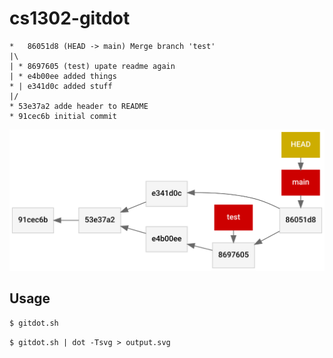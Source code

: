 # cs1302-gitdot

```
*   86051d8 (HEAD -> main) Merge branch 'test'
|\
| * 8697605 (test) upate readme again
| * e4b00ee added things
* | e341d0c added stuff
|/
* 53e37a2 adde header to README
* 91cec6b initial commit
```

![Example Image Output](example.svg)

## Usage

```sh
$ gitdot.sh
```

```
$ gitdot.sh | dot -Tsvg > output.svg
```
